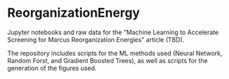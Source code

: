 # ReorganizationEnergy

Jupyter notebooks and raw data for the "Machine Learning to Accelerate Screening for Marcus Reorganization Energies" article (TBD).

The repository includes scripts for the ML methods used (Neural Network, Random Forst, and Gradient Boosted Trees), as well as scripts for the generation of the figures used.
